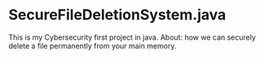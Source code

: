 # SecureFileDeletionSystem.java
This is my Cybersecurity first project in java.
About: how we can securely delete a file permanently from your main memory.

